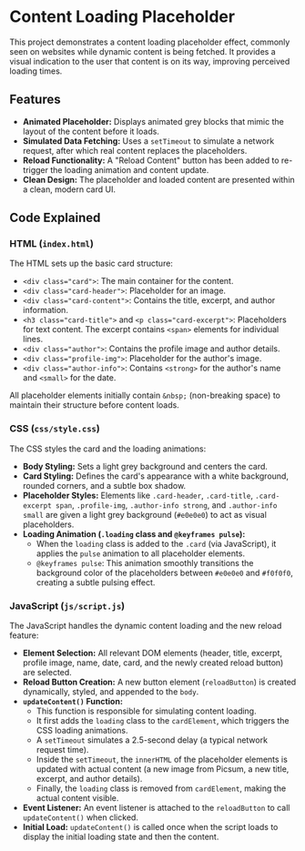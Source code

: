 # Content Loading Placeholder

This project demonstrates a content loading placeholder effect, commonly seen on websites while dynamic content is being fetched. It provides a visual indication to the user that content is on its way, improving perceived loading times.

## Features

*   **Animated Placeholder:** Displays animated grey blocks that mimic the layout of the content before it loads.
*   **Simulated Data Fetching:** Uses a `setTimeout` to simulate a network request, after which real content replaces the placeholders.
*   **Reload Functionality:** A "Reload Content" button has been added to re-trigger the loading animation and content update.
*   **Clean Design:** The placeholder and loaded content are presented within a clean, modern card UI.

## Code Explained

### HTML (`index.html`)

The HTML sets up the basic card structure:

*   `<div class="card">`: The main container for the content.
*   `<div class="card-header">`: Placeholder for an image.
*   `<div class="card-content">`: Contains the title, excerpt, and author information.
*   `<h3 class="card-title">` and `<p class="card-excerpt">`: Placeholders for text content. The excerpt contains `<span>` elements for individual lines.
*   `<div class="author">`: Contains the profile image and author details.
*   `<div class="profile-img">`: Placeholder for the author's image.
*   `<div class="author-info">`: Contains `<strong>` for the author's name and `<small>` for the date.

All placeholder elements initially contain `&nbsp;` (non-breaking space) to maintain their structure before content loads.

### CSS (`css/style.css`)

The CSS styles the card and the loading animations:

*   **Body Styling:** Sets a light grey background and centers the card.
*   **Card Styling:** Defines the card's appearance with a white background, rounded corners, and a subtle box shadow.
*   **Placeholder Styles:** Elements like `.card-header`, `.card-title`, `.card-excerpt span`, `.profile-img`, `.author-info strong`, and `.author-info small` are given a light grey background (`#e0e0e0`) to act as visual placeholders.
*   **Loading Animation (`.loading` class and `@keyframes pulse`):**
    *   When the `loading` class is added to the `.card` (via JavaScript), it applies the `pulse` animation to all placeholder elements.
    *   `@keyframes pulse`: This animation smoothly transitions the background color of the placeholders between `#e0e0e0` and `#f0f0f0`, creating a subtle pulsing effect.

### JavaScript (`js/script.js`)

The JavaScript handles the dynamic content loading and the new reload feature:

*   **Element Selection:** All relevant DOM elements (header, title, excerpt, profile image, name, date, card, and the newly created reload button) are selected.
*   **Reload Button Creation:** A new button element (`reloadButton`) is created dynamically, styled, and appended to the `body`.
*   **`updateContent()` Function:**
    *   This function is responsible for simulating content loading.
    *   It first adds the `loading` class to the `cardElement`, which triggers the CSS loading animations.
    *   A `setTimeout` simulates a 2.5-second delay (a typical network request time).
    *   Inside the `setTimeout`, the `innerHTML` of the placeholder elements is updated with actual content (a new image from Picsum, a new title, excerpt, and author details).
    *   Finally, the `loading` class is removed from `cardElement`, making the actual content visible.
*   **Event Listener:** An event listener is attached to the `reloadButton` to call `updateContent()` when clicked.
*   **Initial Load:** `updateContent()` is called once when the script loads to display the initial loading state and then the content.
